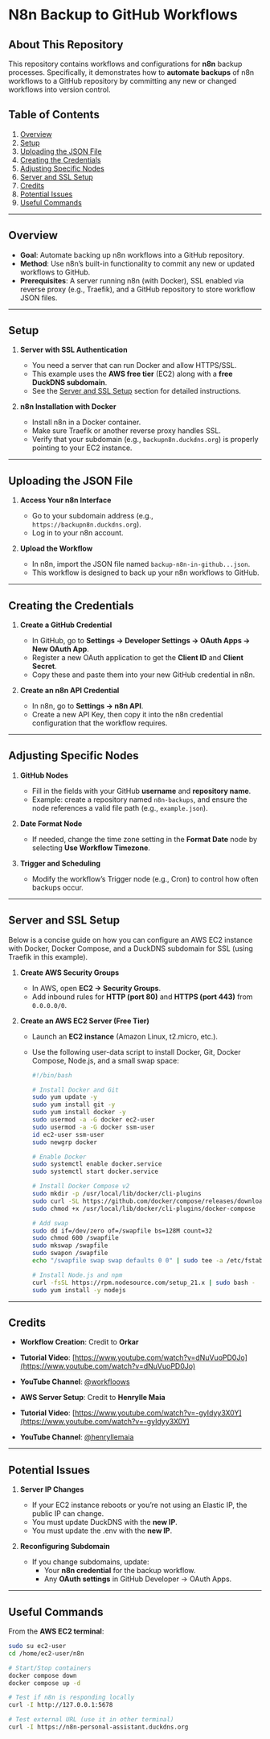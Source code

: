 # N8n Backup to GitHub Workflows

## About This Repository

This repository contains workflows and configurations for **n8n** backup processes. Specifically, it demonstrates how to **automate backups** of n8n workflows to a GitHub repository by committing any new or changed workflows into version control.

## Table of Contents
1. [Overview](#overview)  
2. [Setup](#setup)  
3. [Uploading the JSON File](#uploading-the-json-file)  
4. [Creating the Credentials](#creating-the-credentials)  
5. [Adjusting Specific Nodes](#adjusting-specific-nodes)
6. [Server and SSL Setup](#server-and-ssl-setup)
7. [Credits](#credits)
8. [Potential Issues](#potential-issues)
9. [Useful Commands](#useful-commands)  

---

## Overview

- **Goal**: Automate backing up n8n workflows into a GitHub repository.
- **Method**: Use n8n’s built-in functionality to commit any new or updated workflows to GitHub.
- **Prerequisites**: A server running n8n (with Docker), SSL enabled via reverse proxy (e.g., Traefik), and a GitHub repository to store workflow JSON files.

---

## Setup

1. **Server with SSL Authentication**  
   - You need a server that can run Docker and allow HTTPS/SSL.  
   - This example uses the **AWS free tier** (EC2) along with a **free DuckDNS subdomain**.
   - See the [Server and SSL Setup](#server-and-ssl-setup) section for detailed instructions.

2. **n8n Installation with Docker**  
   - Install n8n in a Docker container.  
   - Make sure Traefik or another reverse proxy handles SSL.  
   - Verify that your subdomain (e.g., `backupn8n.duckdns.org`) is properly pointing to your EC2 instance.

---

## Uploading the JSON File

1. **Access Your n8n Interface**  
   - Go to your subdomain address (e.g., `https://backupn8n.duckdns.org`).
   - Log in to your n8n account.

2. **Upload the Workflow**  
   - In n8n, import the JSON file named `backup-n8n-in-github...json`.  
   - This workflow is designed to back up your n8n workflows to GitHub.

---

## Creating the Credentials

1. **Create a GitHub Credential**  
   - In GitHub, go to **Settings → Developer Settings → OAuth Apps → New OAuth App**.  
   - Register a new OAuth application to get the **Client ID** and **Client Secret**.  
   - Copy these and paste them into your new GitHub credential in n8n.

2. **Create an n8n API Credential**  
   - In n8n, go to **Settings → n8n API**.  
   - Create a new API Key, then copy it into the n8n credential configuration that the workflow requires.

---

## Adjusting Specific Nodes

1. **GitHub Nodes**  
   - Fill in the fields with your GitHub **username** and **repository name**.  
   - Example: create a repository named `n8n-backups`, and ensure the node references a valid file path (e.g., `example.json`).

2. **Date Format Node**  
   - If needed, change the time zone setting in the **Format Date** node by selecting **Use Workflow Timezone**.

3. **Trigger and Scheduling**  
   - Modify the workflow’s Trigger node (e.g., Cron) to control how often backups occur.

---

## Server and SSL Setup

Below is a concise guide on how you can configure an AWS EC2 instance with Docker, Docker Compose, and a DuckDNS subdomain for SSL (using Traefik in this example).

1. **Create AWS Security Groups**  
   - In AWS, open **EC2 → Security Groups**.  
   - Add inbound rules for **HTTP (port 80)** and **HTTPS (port 443)** from `0.0.0.0/0`.

2. **Create an AWS EC2 Server (Free Tier)**  
   - Launch an **EC2 instance** (Amazon Linux, t2.micro, etc.).  
   - Use the following user-data script to install Docker, Git, Docker Compose, Node.js, and a small swap space:

     ```bash
     #!/bin/bash

     # Install Docker and Git
     sudo yum update -y
     sudo yum install git -y
     sudo yum install docker -y
     sudo usermod -a -G docker ec2-user
     sudo usermod -a -G docker ssm-user
     id ec2-user ssm-user
     sudo newgrp docker

     # Enable Docker
     sudo systemctl enable docker.service
     sudo systemctl start docker.service

     # Install Docker Compose v2
     sudo mkdir -p /usr/local/lib/docker/cli-plugins
     sudo curl -SL https://github.com/docker/compose/releases/download/v2.23.3/docker-compose-linux-x86_64 -o /usr/local/lib/docker/cli-plugins/docker-compose
     sudo chmod +x /usr/local/lib/docker/cli-plugins/docker-compose

     # Add swap
     sudo dd if=/dev/zero of=/swapfile bs=128M count=32
     sudo chmod 600 /swapfile
     sudo mkswap /swapfile
     sudo swapon /swapfile
     echo "/swapfile swap swap defaults 0 0" | sudo tee -a /etc/fstab

     # Install Node.js and npm
     curl -fsSL https://rpm.nodesource.com/setup_21.x | sudo bash -
     sudo yum install -y nodejs
     ```

---

## Credits

- **Workflow Creation**: Credit to **Orkar**  
- **Tutorial Video**: [https://www.youtube.com/watch?v=dNuVuoPD0Jo](https://www.youtube.com/watch?v=dNuVuoPD0Jo)  
- **YouTube Channel**: [@workfloows](https://www.youtube.com/@workfloows)

- **AWS Server Setup**: Credit to **Henrylle Maia**  
- **Tutorial Video**: [https://www.youtube.com/watch?v=-gyIdyy3X0Y](https://www.youtube.com/watch?v=-gyIdyy3X0Y)  
- **YouTube Channel**: [@henryllemaia](https://www.youtube.com/@henryllemaia)

---

## Potential Issues

1. **Server IP Changes**  
   - If your EC2 instance reboots or you’re not using an Elastic IP, the public IP can change.  
   - You must update DuckDNS with the **new IP**.
   - You must update the .env with the **new IP**.

2. **Reconfiguring Subdomain**  
   - If you change subdomains, update:
     - Your **n8n credential** for the backup workflow.
     - Any **OAuth settings** in GitHub Developer → OAuth Apps.

---

## Useful Commands

From the **AWS EC2 terminal**:
```bash
sudo su ec2-user
cd /home/ec2-user/n8n

# Start/Stop containers
docker compose down
docker compose up -d

# Test if n8n is responding locally
curl -I http://127.0.0.1:5678

# Test external URL (use it in other terminal)
curl -I https://n8n-personal-assistant.duckdns.org
```
